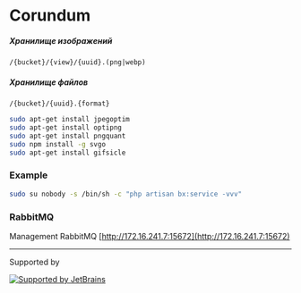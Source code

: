 # Corundum

##### Хранилище изображений


```
/{bucket}/{view}/{uuid}.(png|webp)
```

##### Хранилище файлов

```
/{bucket}/{uuid}.{format}
```

```bash
sudo apt-get install jpegoptim
sudo apt-get install optipng
sudo apt-get install pngquant
sudo npm install -g svgo
sudo apt-get install gifsicle
```

### Example

```bash
sudo su nobody -s /bin/sh -c "php artisan bx:service -vvv"
```

### RabbitMQ

Management RabbitMQ [http://172.16.241.7:15672](http://172.16.241.7:15672)

---
Supported by

[![Supported by JetBrains](https://cdn.rawgit.com/bavix/development-through/46475b4b/jetbrains.svg)](https://www.jetbrains.com/)
